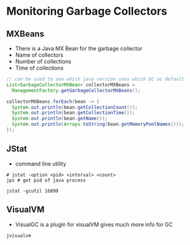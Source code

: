 # Monitoring Garbage Collectors

## MXBeans

- There is a Java MX Bean for the garbage collector
- Name of collectors
- Number of collections
- Time of collections

```java
// can be used to see which java version uses which GC as default
List<GarbageCollectorMXBean> collectorMXBeans =
  ManagementFactory.getGarbageCollectorMXBeans();

collectorMXBeans.forEach(bean -> {
  System.out.println(bean.getCollectionCount());
  System.out.println(bean.getCollectionTime());
  System.out.println(bean.getName());
  System.out.println(Arrays.toString(bean.getMemoryPoolNames()));
});
```

## JStat

- command line utility

```shell
# jstat -option <pid> <interval> <count>
jps # get pid of java process

jstat -gcutil 16899
```

## VisualVM

- VisualGC is a plugin for visualVM gives much more info for GC

```shell
jvisualvm
```
